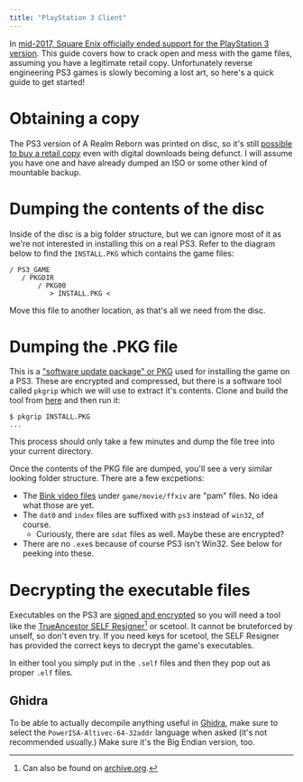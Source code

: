 ```yaml
---
title: "PlayStation 3 Client"
---
```


In [mid-2017, Square Enix officially ended support for the PlayStation 3 version](https://na.finalfantasyxiv.com/lodestone/topics/detail/a8db3b52eae5f11037a16ef7a637368a2ec5ed08). This guide covers how to crack open and mess with the game files, assuming you have a legitimate retail copy. Unfortunately reverse engineering PS3 games is slowly becoming a lost art, so here's a quick guide to get started!

# Obtaining a copy

The PS3 version of A Realm Reborn was printed on disc, so it's still [possible to buy a retail copy](https://www.amazon.com/Final-Fantasy-XIV-Realm-Reborn-Playstation/dp/B002BRZ79E) even with digital downloads being defunct. I will assume you have one and have already dumped an ISO or some other kind of mountable backup.

# Dumping the contents of the disc

Inside of the disc is a big folder structure, but we can ignore most of it as we're not interested in installing this on a real PS3. Refer to the diagram below to find the `INSTALL.PKG` which contains the game files:

```shell
/ PS3_GAME
   / PKGDIR
       / PKG00
          > INSTALL.PKG <
```

Move this file to another location, as that's all we need from the disc.

# Dumping the .PKG file

This is a ["software update package" or PKG](https://psdevwiki.com/ps3/PKG_files) used for installing the game on a PS3. These are encrypted and compressed, but there is a software tool called `pkgrip` which we will use to extract it's contents. Clone and build the tool from [here](https://codeberg.org/redstrate/pkgrip) and then run it:

```shell
$ pkgrip INSTALL.PKG
...
```

This process should only take a few minutes and dump the file tree into your current directory.

Once the contents of the PKG file are dumped, you'll see a very similar looking folder structure. There are a few excpetions:
* The [Bink video files](https://www.radgametools.com/bnkmain.htm) under `game/movie/ffxiv` are "pam" files. No idea what those are yet.
* The `dat0` and `index` files are suffixed with `ps3` instead of `win32`, of course.
	* Curiously, there are `sdat` files as well. Maybe these are encrypted?
* There are no `.exe`s because of course PS3 isn't Win32. See below for peeking into these.

# Decrypting the executable files

Executables on the PS3 are [signed and encrypted](https://www.psdevwiki.com/ps3/SELF_-_SPRX) so you will need a tool like the [TrueAncestor SELF Resigner](https://www.psx-place.com/resources/trueancestor-self-resigner-by-jjkkyu.33/)[^1] or scetool. It cannot be bruteforced by unself, so don't even try. If you need keys for scetool, the SELF Resigner has provided the correct keys to decrypt the game's executables.

In either tool you simply put in the `.self` files and then they pop out as proper `.elf` files.

## Ghidra

To be able to actually decompile anything useful in [Ghidra](https://ghidra-sre.org/), make sure to select the `PowerISA-Altivec-64-32addr` language when asked (it's not recommended usually.) Make sure it's the Big Endian version, too.

[^1]: Can also be found on [archive.org](https://archive.org/details/true-ancestor-self-resigner-v-1.98).
